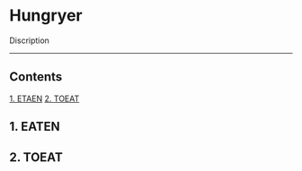 # Hungryer

Discription

---

## Contents

[1. ETAEN](#1)
[2. TOEAT](#2)

## 1. EATEN



## 2. TOEAT
